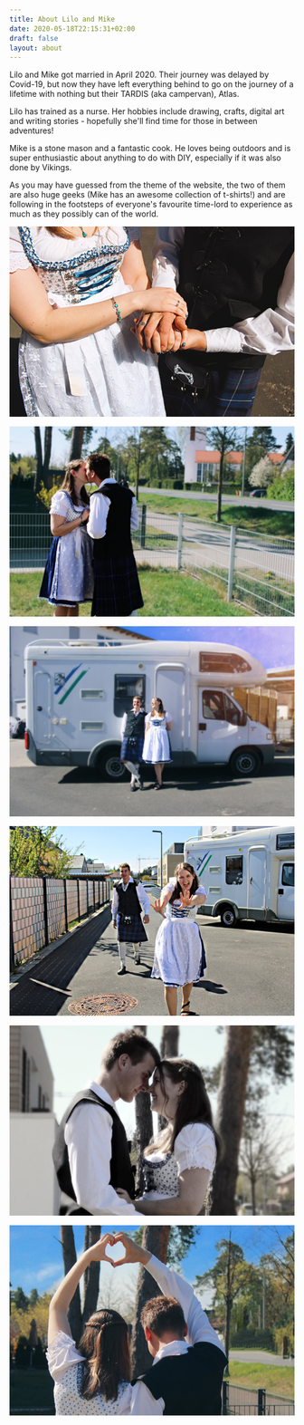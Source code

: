 ```yaml
---
title: About Lilo and Mike
date: 2020-05-18T22:15:31+02:00
draft: false
layout: about
---
```


Lilo and Mike got married in April 2020. Their journey was delayed by Covid-19,
but now they have left everything behind to go on the journey of a lifetime with
nothing but their TARDIS (aka campervan), Atlas.

<div class="row"><div class="col-12 col-lg-6">

Lilo has trained as a nurse. Her hobbies include drawing, crafts, digital art and
writing stories - hopefully she'll find time for those in between adventures!

Mike is a stone mason and a fantastic cook. He loves being outdoors and is super
enthusiastic about anything to do with DIY, especially if it was also done by
Vikings.

As you may have guessed from the theme of the website, the two of them are also
huge geeks (Mike has an awesome collection of t-shirts!) and are following in the
footsteps of everyone's favourite time-lord to experience as much as they possibly
can of the world.

</div><div class="col-12 col-lg-6">
<div class="swiper-container"><div class="swiper-wrapper"><div class="swiper-slide">

![Lilo and Mike on their wedding day](lilo-and-mike.jpg)

</div><div class="swiper-slide">

![Lilo and Mike on their wedding day](kiss.jpg)

</div><div class="swiper-slide">

![Lilo and Mike with Atlas](atlas2.jpg)

</div><div class="swiper-slide">

![Lilo and Mike with Atlas](atlas.jpg)

</div><div class="swiper-slide">

![Lilo and Mike](sepia.jpg)

</div><div class="swiper-slide">

![Lilo and Mike making a <3 with their hands](heart.jpg)

</div></div><div class="swiper-button-prev"></div><div class="swiper-button-next"></div></div>
</div></div>
